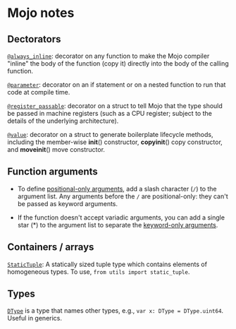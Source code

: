 # Mojo notes

## Dectorators

[`@always_inline`](https://docs.modular.com/mojo/manual/decorators/always-inline): decorator on any function to make the Mojo compiler "inline" the body of the function (copy it) directly into the body of the calling function.

[`@parameter`](https://docs.modular.com/mojo/manual/decorators/parameter): decorator on an if statement or on a nested function to run that code at compile time.

[`@register_passable`](https://docs.modular.com/mojo/manual/decorators/register-passable): decorator on a struct to tell Mojo that the type should be passed in machine registers (such as a CPU register; subject to the details of the underlying architecture).

[`@value`](https://docs.modular.com/mojo/manual/decorators/value): decorator on a struct to generate boilerplate lifecycle methods, including the member-wise __init__() constructor, __copyinit__() copy constructor, and __moveinit__() move constructor.

## Function arguments

* To define [positional-only arguments](https://docs.modular.com/mojo/manual/functions#positional-only-and-keyword-only-arguments), add a slash character (`/`) to the argument list. Any arguments before the `/` are positional-only: they can't be passed as keyword arguments.

* If the function doesn't accept variadic arguments, you can add a single star (*) to the argument list to separate the [keyword-only arguments](https://docs.modular.com/mojo/manual/functions#positional-only-and-keyword-only-arguments).

## Containers / arrays

[`StaticTuple`](https://docs.modular.com/mojo/stdlib/utils/static_tuple/StaticTuple): A statically sized tuple type which contains elements of homogeneous types. To use, `from utils import static_tuple`.

## Types

[`DType`](https://docs.modular.com/mojo/stdlib/builtin/dtype/DType) is a type that names other types, e.g., `var x: DType = DType.uint64`. Useful in generics.





